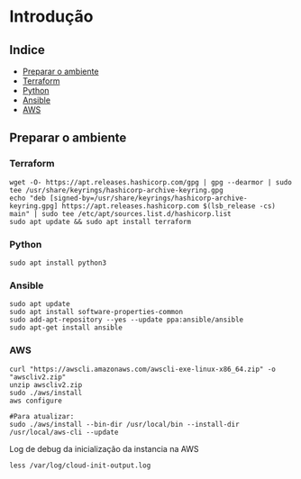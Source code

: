 # Introdução

## Indice
* [Preparar o ambiente](#preparar-o-ambiente)
* [Terraform](#terraform)
* [Python](#python)
* [Ansible](#ansible)
* [AWS](#aws)

## Preparar o ambiente

### Terraform
```
wget -O- https://apt.releases.hashicorp.com/gpg | gpg --dearmor | sudo tee /usr/share/keyrings/hashicorp-archive-keyring.gpg 
echo "deb [signed-by=/usr/share/keyrings/hashicorp-archive-keyring.gpg] https://apt.releases.hashicorp.com $(lsb_release -cs) main" | sudo tee /etc/apt/sources.list.d/hashicorp.list
sudo apt update && sudo apt install terraform
```
### Python
```
sudo apt install python3
```
### Ansible
```
sudo apt update
sudo apt install software-properties-common
sudo add-apt-repository --yes --update ppa:ansible/ansible
sudo apt-get install ansible
```
### AWS
```
curl "https://awscli.amazonaws.com/awscli-exe-linux-x86_64.zip" -o "awscliv2.zip"
unzip awscliv2.zip
sudo ./aws/install
aws configure

#Para atualizar: 
sudo ./aws/install --bin-dir /usr/local/bin --install-dir /usr/local/aws-cli --update
```
Log de debug da inicialização da instancia na AWS
```
less /var/log/cloud-init-output.log
```
